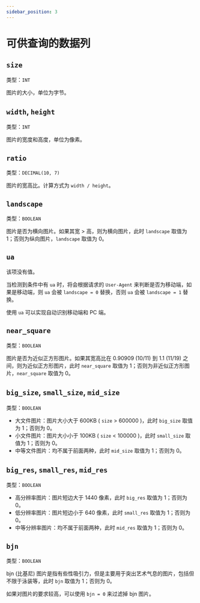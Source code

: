 ```yaml
---
sidebar_position: 3
---
```


# 可供查询的数据列

## `size`

类型：`INT`

图片的大小，单位为字节。

## `width`, `height`

类型：`INT`

图片的宽度和高度，单位为像素。

## `ratio`

类型：`DECIMAL(10, 7)`

图片的宽高比。计算方式为 `width / height`。

## `landscape`

类型：`BOOLEAN`

图片是否为横向图片。如果其宽 > 高，则为横向图片，此时 `landscape` 取值为 1；否则为纵向图片，`landscape` 取值为 0。

## `ua`

该项没有值。

当检测到条件中有 `ua` 时，将会根据请求的 `User-Agent` 来判断是否为移动端，如果是移动端，则 `ua` 会被 `landscape = 0` 替换，否则 `ua` 会被 `landscape = 1` 替换。

使用 `ua` 可以实现自动识别移动端和 PC 端。

## `near_square`

类型：`BOOLEAN`

图片是否为近似正方形图片。如果其宽高比在 0.90909 (10/11) 到 1.1 (11/19)  之间，则为近似正方形图片，此时 `near_square` 取值为 1；否则为非近似正方形图片，`near_square` 取值为 0。

## `big_size`, `small_size`, `mid_size`

类型：`BOOLEAN`

- 大文件图片：图片大小大于 600KB ( `size` > 600000 )，此时 `big_size` 取值为 1；否则为 0。
- 小文件图片：图片大小小于 100KB ( `size` < 100000 )，此时 `small_size` 取值为 1；否则为 0。
- 中等文件图片：均不属于前面两种，此时 `mid_size` 取值为 1；否则为 0。

## `big_res`, `small_res`, `mid_res`

类型：`BOOLEAN`

- 高分辨率图片：图片短边大于 1440 像素，此时 `big_res` 取值为 1；否则为 0。
- 低分辨率图片：图片短边小于 640 像素，此时 `small_res` 取值为 1；否则为 0。
- 中等分辨率图片：均不属于前面两种，此时 `mid_res` 取值为 1；否则为 0。

## `bjn`

类型：`BOOLEAN`

bjn (比基尼) 图片是指有些性吸引力，但是主要用于突出艺术气息的图片，包括但不限于泳装等，此时 `bjn` 取值为 1；否则为 0。

如果对图片的要求较高，可以使用 `bjn = 0` 来过滤掉 bjn 图片。
